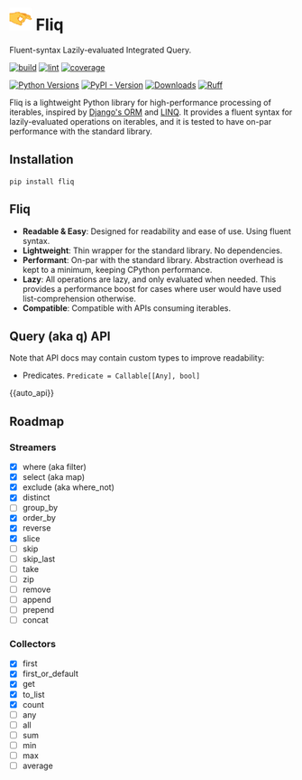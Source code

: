 #  <img src="assets/flick_emoji_2_small.png" alt="drawing" width="40" height="40"/> Fliq

Fluent-syntax Lazily-evaluated Integrated Query.

[//]: # (bages using https://shields.io/badges/)
[![build](https://img.shields.io/github/actions/workflow/status/oribarilan/fliq/package_build.yml)](https://github.com/oribarilan/fliq/actions/workflows/package_build.yml)
[![lint](https://img.shields.io/github/actions/workflow/status/oribarilan/fliq/lint.yml?label=lint)](https://github.com/oribarilan/fliq/actions/workflows/lint.yml)
[![coverage](https://img.shields.io/github/actions/workflow/status/oribarilan/fliq/coverage.yml?label=coverage%3E95%25)](https://github.com/oribarilan/fliq/actions/workflows/coverage.yml)

[![Python Versions](https://img.shields.io/badge/python-3.9%20|%203.10%20|%203.11-blue)](https://www.python.org/downloads/)
[![PyPI - Version](https://img.shields.io/pypi/v/fliq?color=1E7FBF)](https://pypi.org/project/fliq/)
[![Downloads](https://img.shields.io/pypi/dm/fliq?color=1E7FBF)](https://pypi.org/project/fliq/)
[![Ruff](https://img.shields.io/endpoint?url=https://raw.githubusercontent.com/astral-sh/ruff/main/assets/badge/v2.json)](https://github.com/astral-sh/ruff)

Fliq is a lightweight Python library for high-performance processing of iterables,
inspired by [Django's ORM](https://docs.djangoproject.com/en/4.2/topics/db/queries/)
and [LINQ](https://learn.microsoft.com/en-us/dotnet/standard/linq/).
It provides a fluent syntax for lazily-evaluated operations on iterables, 
and it is tested to have on-par performance with the standard library.

## Installation

```shell
pip install fliq
````

## Fliq

- **Readable & Easy**: Designed for readability and ease of use. Using fluent syntax.
- **Lightweight**: Thin wrapper for the standard library. No dependencies.
- **Performant**: On-par with the standard library. 
Abstraction overhead is kept to a minimum, keeping CPython performance. 
- **Lazy**: All operations are lazy, and only evaluated when needed. 
This provides a performance boost for cases where user would have used list-comprehension otherwise.
- **Compatible**: Compatible with APIs consuming iterables.

## Query (aka q) API

Note that API docs may contain custom types to improve readability:
- Predicates. ```Predicate = Callable[[Any], bool]```

{{auto_api}}

## Roadmap
### Streamers
- [x] where (aka filter)
- [x] select (aka map)
- [x] exclude (aka where_not) 
- [x] distinct
- [ ] group_by
- [x] order_by
- [x] reverse
- [x] slice
- [ ] skip
- [ ] skip_last
- [ ] take
- [ ] zip
- [ ] remove
- [ ] append
- [ ] prepend
- [ ] concat

### Collectors
- [x] first
- [x] first_or_default
- [x] get
- [x] to_list
- [x] count
- [ ] any
- [ ] all
- [ ] sum
- [ ] min
- [ ] max
- [ ] average